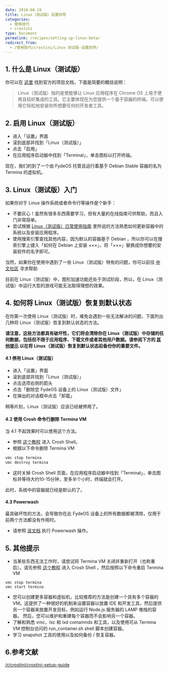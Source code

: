 ```yaml
---
date: 2018-08-19
title: Linux（测试版）设置向导
categories:
  - 使用技巧
  - crostini
type: Document
permalink: /recipes/setting-up-linux-beta/
redirect_from:
  - /使用技巧/crostini/Linux-测试版-设置向导/
---
```


## 1. 什么是 Linux（测试版）

你可以在 [这里](https://chromium.googlesource.com/chromiumos/docs/+/master/containers_and_vms.md) 找到官方的项目文档，下面是简要的概括说明：

>Linux（测试版）指的是使能够让 Linux 应用程序在 Chrome OS 上易于使用且较好集成的工具。它主要体现在为您提供一个基于容器的终端，可以使用它轻松地安装你所想要任何的开发者工具。

## 2. 启用 Linux（测试版）

 - 进入「设置」界面
 - 滚到底部并找到「Linux（测试版）」
 - 点击「启用」
 - 在应用程序启动器中找到「Terminal」，单击图标以打开终端。

现在，我们的到了一个由 FydeOS 托管且运行着基于 Debian Stable 容器的名为 Termina 的虚拟机。

## 3. Linux（测试版）入门

如果你对于 Linux 操作系统或者命令行等操作是个新手：

 - 不要灰心！虽然有很多东西需要学习，但有大量的在线指南可供帮助，而且入门非常简单。
 - 尝试根据 [Linux（测试版）日常使用指南](/recipes/getting-started-with-linux-beta/) 里所说的方法熟悉如何更新容器中的系统以及安装应用程序。
 - 使用搜索引擎查找其他内容，因为默认的容器基于 Debian ，所以你可以在搜索引擎上键入「如何在 Debian 上安装 ×××」，将「×××」替换成你想要的安装软件的名字即可。

当然，如果你在使用中遇到了一些 Linux（测试版）特有的问题，你可以前往 [中文社区](https://fydeos.com/community) 寻求帮助

目前在 Linux（测试版）中，图形加速功能还处于测试阶段，所以，在 Linux（测试版）中运行大型的游戏可能无法取得理想的效果。

## 4. 如何将 Linux（测试版）恢复到默认状态

在你第一次使用 Linux（测试版）时，难免会遇到一些无法解决的问题，下面列出几种将 Linux（测试版）恢复到默认状态的方法。

__请注意，这些方法都具有破坏性，它们将会清除你在 Linux（测试版）中存储的任何数据，包括但不限于应用程序、下载文件或者其他用户数据。请参阅下方的 [其他提示](#5-其他提示) 以在将 Linux（测试版）恢复到默认状态前备份你的重要文件。__

#### 4.1 停用 Linux（测试版）

 - 进入「设置」界面
 - 滚到底部并找到「Linux（测试版）」
 - 点击选项右侧的箭头
 - 点击「删除您 FydeOS 设备上的 Linux（测试版）文件」
 - 在弹出的对话框中点击「卸载」

稍等片刻，Linux（测试版）应该已经被停用了。

#### 4.2 使用 Crosh 命令行删除 Termina VM

当 4.1 不起效果时可以使用这个方法。

 - 参照 [这个教程](/getting-started/shell-access/) 进入 Crosh Shell。
 - 根据以下命令删除 Termina VM
```bash
vmc stop termina
vmc destroy termina
```
 - 这时关掉 Crosh Shell 页面，在应用程序启动器中找到「Terminal」，单击图标并等待大约10-15分钟，至多半个小时，终端就会打开。
 
此时，系统中的容器就已经是默认的了。
 
#### 4.3 Powerwash

最具破坏性的方法，会导致你在此 FydeOS 设备上的所有数据都被清除，仅用于前两个方法都没有作用时。

 - 请参照 [该文档](/recipes/powerwash/) 执行 Powerwash 操作。


## 5. 其他提示

 - 当某些东西无法工作时，请尝试将 Termina VM 关闭并重新打开（也称重启）。请先参照 [这个教程](/getting-started/shell-access/) 进入 Crosh Shell ，然后按照以下命令重启 Termina VM
```
vmc stop termina
vmc start termina
```
 - 您可以创建更多容器和虚拟机，比较推荐的方法是创建一个具有多个容器的 VM。这提供了一种很好的机制来设置容器以放置 IDE 和开发工具，然后提供另一个容器来放置开发目标，例如运行 Node.js 服务器的 LAMP 堆栈的容器。 然后，您可以维护和重建每个容器而不会影响另一个容器。
 - 了解和熟悉 vmc，lxc 和 lxd comamnds 和工具，以及使用可从 Termina VM 控制台访问的 run_container.sh shell 脚本创建容器。
 - 学习 snapshot 工具的使用以及如何备份 / 恢复容器。

## 6.参考文献

[/r/crostini/crostini-setup-guide](https://www.reddit.com/r/Crostini/wiki/getstarted/crostini-setup-guide)
